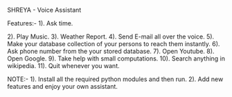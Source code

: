 SHREYA - Voice Assistant

Features:-
1). Ask time.

2). Play Music.
3). Weather Report.
4). Send E-mail all over the voice.
5). Make your database collection of your persons to reach them instantly.
6). Ask phone number from the your stored database.
7). Open Youtube.
8). Open Google.
9). Take help with small computations.
10). Search anything in wikipedia.
11). Quit whenever you want.

NOTE:-
1). Install all the required python modules and then run.
2). Add new features and enjoy your own assistant.

